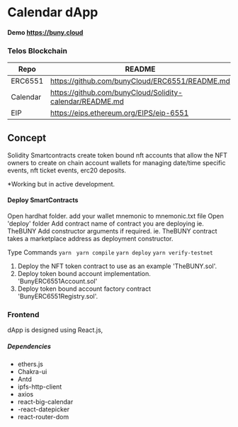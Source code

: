   # Calendar dApp
  #### Demo https://buny.cloud
### Telos Blockchain

| Repo | README |
| ------ | ------ |
| ERC6551 | https://github.com/bunyCloud/ERC6551/README.md |
| Calendar | https://github.com/bunyCloud/Solidity-calendar/README.md |
| EIP| https://eips.ethereum.org/EIPS/eip-6551 |

## Concept
Solidity Smartcontracts create token bound nft accounts that allow the NFT owners to create on chain account wallets for managing date/time specific events, nft ticket events, erc20 deposits. 

*Working but in active development.

#### Deploy SmartContracts
Open hardhat folder.
add your wallet mnemonic to mnemonic.txt file
Open 'deploy' folder
Add contract name of contract you are deploying ie. TheBUNY
Add constructor arguments if required. ie. TheBUNY contract takes a marketplace address as deployment constructor. 

Type Commands
`yarn `
`yarn compile`
`yarn deploy`
`yarn verify-testnet`

1. Deploy the NFT token contract to use as an example 'TheBUNY.sol'.
2. Deploy token bound account implementation. 'BunyERC6551Account.sol'
3. Deploy token bound account factory contract 'BunyERC6551Registry.sol'.

### Frontend
dApp is designed using React.js, 

##### Dependencies
- ethers.js
- Chakra-ui
- Antd
- ipfs-http-client
- axios
- react-big-calendar
- -react-datepicker
-  react-router-dom

